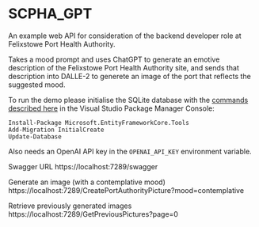 # SCPHA_GPT
An example web API for consideration of the backend developer role at Felixstowe Port Health Authority.

Takes a mood prompt and uses ChatGPT to generate an emotive description of the Felixstowe Port Health Authority site, and sends that description into DALLE-2 to generete an image of the port that reflects the suggested mood.

To run the demo please initialise the SQLite database with the [commands described here](https://oaidalleapiprodscus.blob.core.windows.net/private/org-90BR3ykShHZIrNTdYxEmZ2Rm/user-ln5TKh5iIo0TXteIGDRqAj2n/img-5kb4GHwG05q4ob9oAvGuWQAr.png?st=2023-06-07T13%3A34%3A29Z&se=2023-06-07T15%3A34%3A29Z&sp=r&sv=2021-08-06&sr=b&rscd=inline&rsct=image/png&skoid=6aaadede-4fb3-4698-a8f6-684d7786b067&sktid=a48cca56-e6da-484e-a814-9c849652bcb3&skt=2023-06-06T22%3A18%3A08Z&ske=2023-06-07T22%3A18%3A08Z&sks=b&skv=2021-08-06&sig=ymn/sIGw4VBoDfgFm4OrtUM/oCCZwx7P9LDzGL9OqIk%3D) in the Visual Studio Package Manager Console:

```
Install-Package Microsoft.EntityFrameworkCore.Tools
Add-Migration InitialCreate
Update-Database
```

Also needs an OpenAI API key in the `OPENAI_API_KEY` environment variable.

Swagger URL
https://localhost:7289/swagger

Generate an image (with a contemplative mood)
https://localhost:7289/CreatePortAuthorityPicture?mood=contemplative

Retrieve previously generated images
https://localhost:7289/GetPreviousPictures?page=0
